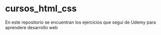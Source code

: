 # cursos_html_css
En este repositorio se encuentran los ejercicios que segui  de Udemy para aprendere desarrollo web
